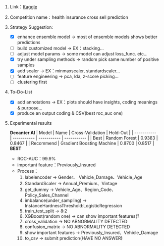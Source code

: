 1. Link：[Kaggle](https://www.kaggle.com/datasets/anmolkumar/health-insurance-cross-sell-prediction)

2. Competition name：health insurance cross sell prediction

3. Strategy Suggestion:
    - [X] enhance ensemble model -> most of ensemble models shows better predictions
    - [ ] build customized model -> EX：stacking...
    - [ ] adjust model params -> some model can adjust loss_func. etc...
    - [X] try under sampling methods -> random pick same number of positive samples
    - [X] add scaler -> EX：minmaxscaler, standardscaler...
    - [ ] feature engineering -> pca, lda, z-score picking...
    - [ ] clustering first
4. To-Do-List
    - [X] add annotations -> EX：plots should have insights, coding meanings & purpose...
    - [X] produce an output coding & CSV(best roc_auc one)
5. Experimental results
    
    **Decanter AI**
    | Model | Name | Cross-Validation | Hold-Out |
    | ----------- | ----------- | ----------- | ----------- |
    | Best | Random Forest | 0.9383 | 0.8467 |
    | Recommend | Gradient Boosting Machine | 0.8700 | 0.8517 |
    **BEST**
    - ROC-AUC：99.9%
    - important feature：Previously_Insured
    - Process：
      1. labelencoder -> Gender、 Vehicle_Damage、Vehicle_Age
      2. StandardScaler -> Annual_Premium、Vintage
      3. get_dummy -> Vehicle_Age、Region_Code、Policy_Sales_Channel
      4. imbalance(under_sampling) -> InstanceHardnessThreshold:LogisticRegression
      5. train_test_split -> 8:2
      6. XGBoost(random one) -> can show important features(?
      7. cross_validation -> NO ABNORMALITY DETECTED
      8. confusion_matrix -> NO ABNORMALITY DETECTED
      9. show important features -> Previously_Insured、Vehicle_Damage
      10. to_csv -> submit prediction(HAVE NO ANSWER)
